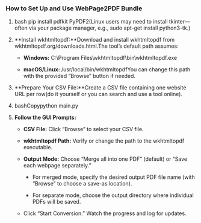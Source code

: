### How to Set Up and Use WebPage2PDF Bundle

1.  bash pip install pdfkit PyPDF2(Linux users may need to install tkinter—often via your package manager, e.g., sudo apt-get install python3-tk.)
    
2.  **Install wkhtmltopdf:**Download and install wkhtmltopdf from wkhtmltopdf.org/downloads.html.The tool’s default path assumes:
    
    *   **Windows:** C:\\Program Files\\wkhtmltopdf\\bin\\wkhtmltopdf.exe
        
    *   **macOS/Linux:** /usr/local/bin/wkhtmltopdfYou can change this path with the provided “Browse” button if needed.
        
3.  **Prepare Your CSV File:**Create a CSV file containing one website URL per row(do it yourself or you can search and use a tool online).
    
4.  bashCopypython main.py
    
5.  **Follow the GUI Prompts:**
    
    *   **CSV File:** Click “Browse” to select your CSV file.
        
    *   **wkhtmltopdf Path:** Verify or change the path to the wkhtmltopdf executable.
        
    *   **Output Mode:** Choose “Merge all into one PDF” (default) or “Save each webpage separately.”
        
        *   For merged mode, specify the desired output PDF file name (with “Browse” to choose a save-as location).
            
        *   For separate mode, choose the output directory where individual PDFs will be saved.
            
    *   Click “Start Conversion.” Watch the progress and log for updates.
